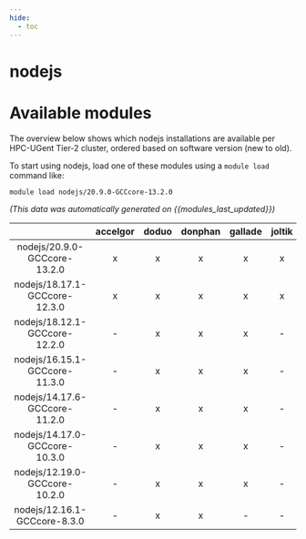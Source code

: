 ```yaml
---
hide:
  - toc
---
```


nodejs
======

# Available modules


The overview below shows which nodejs installations are available per HPC-UGent Tier-2 cluster, ordered based on software version (new to old).

To start using nodejs, load one of these modules using a `module load` command like:

```shell
module load nodejs/20.9.0-GCCcore-13.2.0
```

*(This data was automatically generated on {{modules_last_updated}})*  

| |accelgor|doduo|donphan|gallade|joltik|shinx|skitty|
| :---: | :---: | :---: | :---: | :---: | :---: | :---: | :---: |
|nodejs/20.9.0-GCCcore-13.2.0|x|x|x|x|x|x|x|
|nodejs/18.17.1-GCCcore-12.3.0|x|x|x|x|x|x|x|
|nodejs/18.12.1-GCCcore-12.2.0|-|x|x|x|-|-|-|
|nodejs/16.15.1-GCCcore-11.3.0|-|x|x|x|-|-|-|
|nodejs/14.17.6-GCCcore-11.2.0|-|x|x|x|-|-|-|
|nodejs/14.17.0-GCCcore-10.3.0|-|x|x|x|-|-|-|
|nodejs/12.19.0-GCCcore-10.2.0|-|x|x|x|-|-|-|
|nodejs/12.16.1-GCCcore-8.3.0|-|x|x|-|-|-|-|
